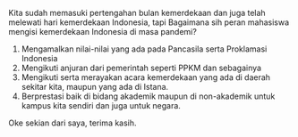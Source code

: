 Kita sudah memasuki pertengahan bulan kemerdekaan dan juga telah melewati hari kemerdekaan Indonesia, tapi
Bagaimana sih peran mahasiswa mengisi kemerdekaan Indonesia di masa pandemi?

1. Mengamalkan nilai-nilai yang ada pada Pancasila serta Proklamasi Indonesia
2. Mengikuti anjuran dari pemerintah seperti PPKM dan sebagainya
3. Mengikuti serta merayakan acara kemerdekaan yang ada di daerah sekitar kita, maupun yang ada di Istana.
4. Berprestasi baik di bidang akademik maupun di non-akademik untuk kampus kita sendiri dan juga untuk negara.

Oke sekian dari saya, terima kasih.
